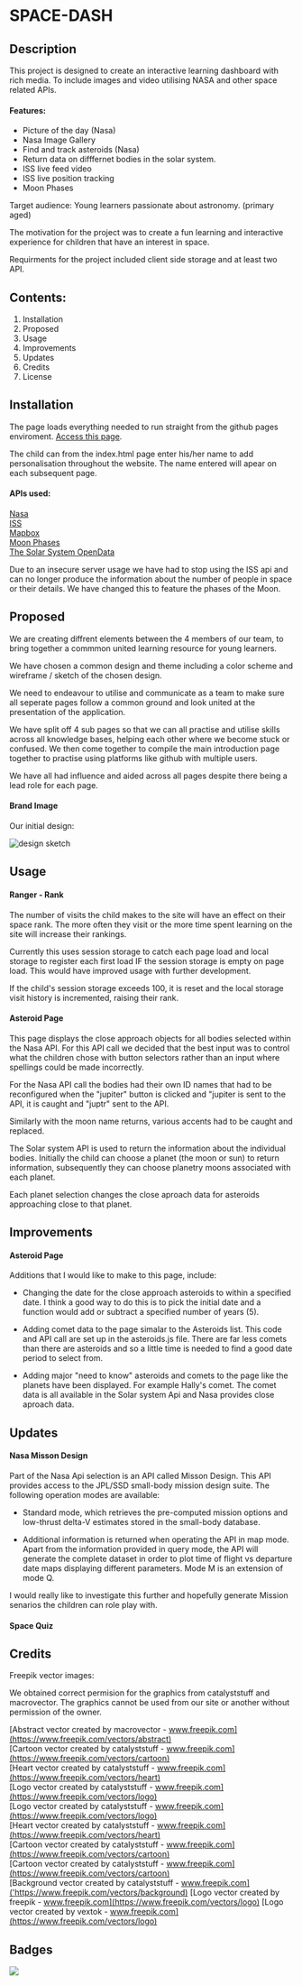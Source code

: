 # SPACE-DASH

## Description
This project is designed to create an interactive learning dashboard with rich media.
To include images and video utilising NASA and other space related APIs.

#### Features:
* Picture of the day (Nasa)
* Nasa Image Gallery
* Find and track asteroids (Nasa)
* Return data on difffernet bodies in the solar system. 
* ISS live feed video 
* ISS live position tracking
* Moon Phases 

Target audience: Young learners passionate about astronomy. (primary aged)

The motivation for the project was to create a fun learning and interactive experience for children that have an interest in space. 

Requirments for the project included client side storage and at least two API. 

## Contents: 
1. Installation 
2. Proposed
2. Usage
3. Improvements
4. Updates
5. Credits
6. License

## Installation

The page loads everything needed to run straight from the github pages enviroment. [Access this page](https://hannahcloves.github.io/SPACE-DASH/).

The child can from the index.html page enter his/her name to add personalisation throughout the website. The name entered will apear on each subsequent page. 


#### APIs used:   
[Nasa](https://api.nasa.gov/)   
[ISS](https://api.wheretheiss.at/v1/satellites/25544)   
[Mapbox](https://api.mapbox.com/styles/v1/{id}/tiles/{z}/{x}/{y}?access_token={accessToken})    
[Moon Phases](https://api.farmsense.net/v1/moonphases/?d=135052658)     
[The Solar System OpenData](https://api.le-systeme-solaire.net/en/) 

Due to an insecure server usage we have had to stop using the ISS api and can no longer produce the information about the number of people in space or their details. We have changed this to feature the phases of the Moon. 

## Proposed

We are creating diffrent elements between the 4 members of our team, to bring together a commmon united learning resource for young learners.

We have chosen a common design and theme including a color scheme and wireframe / sketch of the chosen design. 

We need to endeavour to utilise and communicate as a team to make sure all seperate pages follow a common ground and look united at the presentation of the application. 

We have split off 4 sub pages so that we can all practise and utilise skills across all knowledge bases, helping each other where we become stuck or confused. We then come together to compile the main introduction page together to practise using platforms like github with multiple users. 

We have all had influence and aided across all pages despite there being a lead role for each page. 

#### Brand Image
Our initial design:

![design sketch](Assets/images/misc/Space-Dash-small.jpg)

## Usage 

#### Ranger - Rank 
The number of visits the child makes to the site will have an effect on their space rank. The more often they visit or the more time spent learning on the site will increase their rankings. 

Currently this uses session storage to catch each page load and local storage to register each first load IF the session storage is empty on page load. This would have improved usage with further development.

If the child's session storage exceeds 100, it is reset and the local storage visit history is incremented, raising their rank. 

#### Asteroid Page

This page displays the close approach objects for all bodies selected within the Nasa API. For this API call we decided that the best input was to control what the children chose with button selectors rather than an input where spellings could be made incorrectly. 

For the Nasa API call the bodies had their own ID names that had to be reconfigured when the "jupiter" button is clicked and "jupiter is sent to the API, it is caught and "juptr" sent to the API. 

Similarly with the moon name returns, various accents had to be caught and replaced. 

The Solar system API is used to return the information about the individual bodies. Initially the child can choose a planet (the moon or sun) to return information, subsequently they can choose planetry moons associated with each planet. 

Each planet selection changes the close aproach data for asteroids approaching close to that planet.

## Improvements

#### Asteroid Page
Additions that I would like to make to this page, include:
* Changing the date for the close approach asteroids to within a specified date. I think a good way to do this is to pick the initial date and a function would add or subtract a specified number of years (5). 

* Adding comet data to the page simalar to the Asteroids list. This code and API call are set up in the asteroids.js file. There are far less comets than there are asteroids and so a little time is needed to find a good date period to select from. 

* Adding major "need to know" asteroids and comets to the page like the planets have been displayed. For example Hally's comet. The comet data is all available in the Solar system Api and Nasa provides close aproach data. 

## Updates 

#### Nasa Misson Design
Part of the Nasa Api selection is an API called Misson Design. 
This API provides access to the JPL/SSD small-body mission design suite. The following operation modes are available:

* Standard mode, which retrieves the pre-computed mission options and low-thrust delta-V estimates stored in the small-body database.

* Additional information is returned when operating the API in map mode. Apart from the information provided in query mode, the API will generate the complete dataset in order to plot time of flight vs departure date maps displaying different parameters. Mode M is an extension of mode Q.

I would really like to investigate this further and hopefully generate Mission senarios the children can role play with. 

#### Space Quiz


## Credits 

Freepik vector images:

We obtained correct permision for the graphics from catalyststuff and macrovector. The graphics cannot be used from our site or another without permission of the owner. 

 [Abstract vector created by macrovector - www.freepik.com](https://www.freepik.com/vectors/abstract)   
 [Cartoon vector created by catalyststuff - www.freepik.com](https://www.freepik.com/vectors/cartoon)   
 [Heart vector created by catalyststuff - www.freepik.com](https://www.freepik.com/vectors/heart)  
 [Logo vector created by catalyststuff - www.freepik.com](https://www.freepik.com/vectors/logo)   
 [Logo vector created by catalyststuff - www.freepik.com](https://www.freepik.com/vectors/logo)   
 [Heart vector created by catalyststuff - www.freepik.com](https://www.freepik.com/vectors/heart)   
 [Cartoon vector created by catalyststuff - www.freepik.com](https://www.freepik.com/vectors/cartoon)   
 [Cartoon vector created by catalyststuff - www.freepik.com](https://www.freepik.com/vectors/cartoon)  
 [Background vector created by catalyststuff - www.freepik.com]('https://www.freepik.com/vectors/background)
 [Logo vector created by freepik - www.freepik.com](https://www.freepik.com/vectors/logo)
 [Logo vector created by vextok - www.freepik.com](https://www.freepik.com/vectors/logo)

 ## Badges 

 [![](https://data.jsdelivr.com/v1/package/npm/semantic-ui/badge)](https://www.jsdelivr.com/package/npm/semantic-ui)